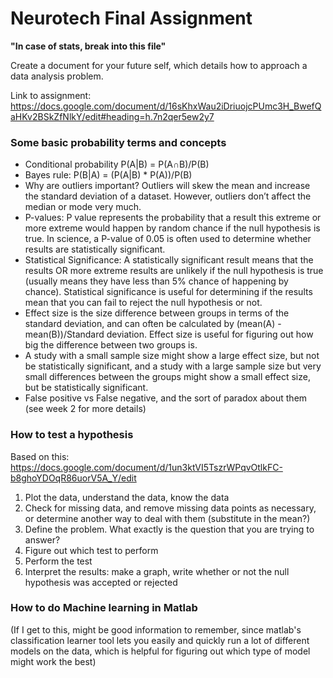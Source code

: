 # Neurotech Final Assignment
**"In case of stats, break into this file"**

Create a document for your future self, which details how to approach a data analysis problem.

Link to assignment: https://docs.google.com/document/d/16sKhxWau2iDriuojcPUmc3H_BwefQaHKv2BSkZfNlkY/edit#heading=h.7n2qer5ew2y7

### Some basic probability terms and concepts
- Conditional probability P(A|B) = P(A∩B)/P(B)
- Bayes rule: P(B|A) = (P(A|B) * P(A))/P(B)
- Why are outliers important?
Outliers will skew the mean and increase the standard deviation of a dataset. However, outliers don’t affect the median or mode very much.
- P-values: P value represents the probability that a result this extreme or more extreme would happen by random chance if the null hypothesis is true. In science, a P-value of 0.05 is often used to determine whether results are statistically significant.
- Statistical Significance: A statistically significant result means that the results OR more extreme results are unlikely if the null hypothesis is true (usually means they have less than 5% chance of happening by chance). Statistical significance is useful for determining if the results mean that you can fail to reject the null hypothesis or not. 
- Effect size is the size difference between groups in terms of the standard deviation, and can often be calculated by (mean(A) - mean(B))/Standard deviation. Effect size is useful for figuring out how big the difference between two groups is.
- A study with a small sample size might show a large effect size, but not be statistically significant, and a study with a large sample size but very small differences between the groups might show a small effect size, but be statistically significant.
- False positive vs False negative, and the sort of paradox about them (see week 2 for more details)

### How to test a hypothesis
Based on this:
https://docs.google.com/document/d/1un3ktVI5TszrWPqvOtlkFC-b8ghoYDOqR86uorV5A_Y/edit
1. Plot the data, understand the data, know the data
2. Check for missing data, and remove missing data points as necessary, or determine another way to deal with them (substitute in the mean?)
3. Define the problem. What exactly is the question that you are trying to answer?
4. Figure out which test to perform
5. Perform the test
6. Interpret the results: make a graph, write whether or not the null hypothesis was accepted or rejected

### How to do Machine learning in Matlab
(If I get to this, might be good information to remember, since matlab's classification learner tool lets you easily and quickly run a lot of different models on the data, which is helpful for figuring out which type of model might work the best)
